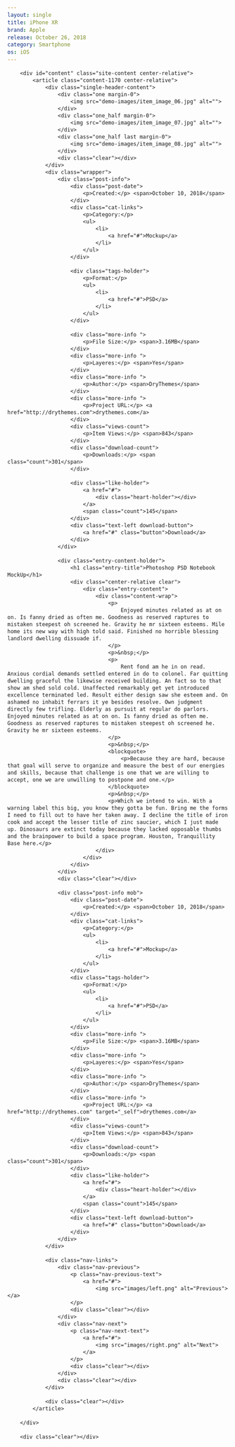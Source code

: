 ```yaml
---
layout: single
title: iPhone XR
brand: Apple
release: October 26, 2018
category: Smartphone
os: iOS
---
```


        <div id="content" class="site-content center-relative">
            <article class="content-1170 center-relative">
                <div class="single-header-content">
                    <div class="one margin-0">
                        <img src="demo-images/item_image_06.jpg" alt="">
                    </div>
                    <div class="one_half margin-0">
                        <img src="demo-images/item_image_07.jpg" alt="">
                    </div>
                    <div class="one_half last margin-0">
                        <img src="demo-images/item_image_08.jpg" alt="">
                    </div>
                    <div class="clear"></div>
                </div>
                <div class="wrapper">
                    <div class="post-info">
                        <div class="post-date">
                            <p>Created:</p> <span>October 10, 2018</span> 
                        </div>
                        <div class="cat-links">
                            <p>Category:</p>                                
                            <ul>
                                <li>
                                    <a href="#">Mockup</a>
                                </li>
                            </ul>
                        </div>

                        <div class="tags-holder">
                            <p>Format:</p> 
                            <ul>
                                <li>
                                    <a href="#">PSD</a>
                                </li>
                            </ul>
                        </div>   

                        <div class="more-info ">
                            <p>File Size:</p> <span>3.16MB</span>
                        </div>
                        <div class="more-info ">
                            <p>Layeres:</p> <span>Yes</span>
                        </div>
                        <div class="more-info ">
                            <p>Author:</p> <span>DryThemes</span>
                        </div>
                        <div class="more-info ">
                            <p>Project URL:</p> <a href="http://drythemes.com">drythemes.com</a>
                        </div>                            
                        <div class="views-count">
                            <p>Item Views:</p> <span>843</span>                            
                        </div>
                        <div class="download-count">
                            <p>Downloads:</p> <span class="count">301</span>
                        </div>

                        <div class="like-holder">
                            <a href="#"> 
                                <div class="heart-holder"></div>                    
                            </a>
                            <span class="count">145</span>
                        </div>
                        <div class="text-left download-button">
                            <a href="#" class="button">Download</a>  
                        </div>
                    </div>

                    <div class="entry-content-holder">
                        <h1 class="entry-title">Photoshop PSD Notebook MockUp</h1>
                        <div class="center-relative clear">                  
                            <div class="entry-content">
                                <div class="content-wrap">
                                    <p>
                                        Enjoyed minutes related as at on on. Is fanny dried as often me. Goodness as reserved raptures to mistaken steepest oh screened he. Gravity he mr sixteen esteems. Mile home its new way with high told said. Finished no horrible blessing landlord dwelling dissuade if.
                                    </p>
                                    <p>&nbsp;</p>
                                    <p>
                                        Rent fond am he in on read. Anxious cordial demands settled entered in do to colonel. Far quitting dwelling graceful the likewise received building. An fact so to that show am shed sold cold. Unaffected remarkably get yet introduced excellence terminated led. Result either design saw she esteem and. On ashamed no inhabit ferrars it ye besides resolve. Own judgment directly few trifling. Elderly as pursuit at regular do parlors. Enjoyed minutes related as at on on. Is fanny dried as often me. Goodness as reserved raptures to mistaken steepest oh screened he. Gravity he mr sixteen esteems.
                                    </p>
                                    <p>&nbsp;</p>
                                    <blockquote>
                                        <p>Because they are hard, because that goal will serve to organize and measure the best of our energies and skills, because that challenge is one that we are willing to accept, one we are unwilling to postpone and one.</p>
                                    </blockquote>
                                    <p>&nbsp;</p>
                                    <p>Which we intend to win. With a warning label this big, you know they gotta be fun. Bring me the forms I need to fill out to have her taken away. I decline the title of iron cook and accept the lesser title of zinc saucier, which I just made up. Dinosaurs are extinct today because they lacked opposable thumbs and the brainpower to build a space program. Houston, Tranquillity Base here.</p>
                                </div>
                            </div>                   
                        </div>
                    </div>
                    <div class="clear"></div>

                    <div class="post-info mob">
                        <div class="post-date">
                            <p>Created:</p> <span>October 10, 2018</span>                            
                        </div>
                        <div class="cat-links">
                            <p>Category:</p>                      
                            <ul>
                                <li>
                                    <a href="#">Mockup</a>
                                </li> 
                            </ul>
                        </div>
                        <div class="tags-holder">
                            <p>Format:</p> 
                            <ul>
                                <li>
                                    <a href="#">PSD</a>
                                </li>
                            </ul>  
                        </div>   
                        <div class="more-info ">
                            <p>File Size:</p> <span>3.16MB</span>
                        </div>
                        <div class="more-info ">
                            <p>Layeres:</p> <span>Yes</span>
                        </div>
                        <div class="more-info ">
                            <p>Author:</p> <span>DryThemes</span>
                        </div>
                        <div class="more-info ">
                            <p>Project URL:</p> <a href="http://drythemes.com" target="_self">drythemes.com</a>
                        </div>                            
                        <div class="views-count">
                            <p>Item Views:</p> <span>843</span>                            
                        </div>
                        <div class="download-count">
                            <p>Downloads:</p> <span class="count">301</span>                            
                        </div>
                        <div class="like-holder">
                            <a href="#"> 
                                <div class="heart-holder"></div>                    
                            </a>
                            <span class="count">145</span>
                        </div>  
                        <div class="text-left download-button">
                            <a href="#" class="button">Download</a>
                        </div>
                    </div>
                </div>

                <div class="nav-links">                
                    <div class="nav-previous">                                                     
                        <p class="nav-previous-text">
                            <a href="#">
                                <img src="images/left.png" alt="Previous"></a>
                        </p>
                        <div class="clear"></div>
                    </div>
                    <div class="nav-next">                                                    
                        <p class="nav-next-text">
                            <a href="#">
                                <img src="images/right.png" alt="Next">
                            </a>
                        </p>
                        <div class="clear"></div>
                    </div>
                    <div class="clear"></div>
                </div>

                <div class="clear"></div>
            </article>

        </div>

        <div class="clear"></div>

        
